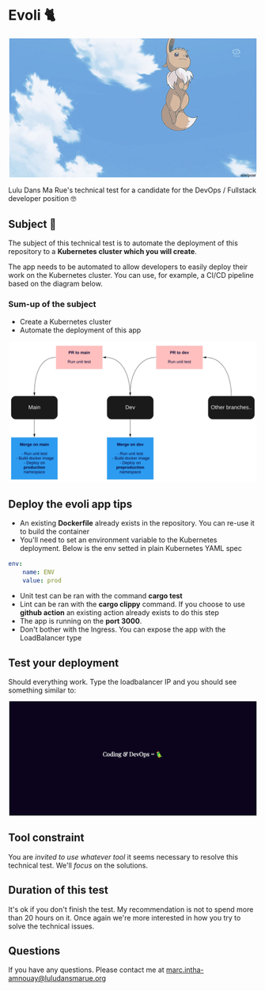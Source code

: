 # Evoli 🐈

<p align="center">
  <img src="evoli.gif" alt="workflow" width="500"/>
</p>

Lulu Dans Ma Rue's technical test for a candidate for the DevOps / Fullstack developer position 🤓

## Subject 📝

The subject of this technical test is to automate the deployment of this repository to a **Kubernetes cluster which you will create**.

The app needs to be automated to allow developers to easily deploy their work on the Kubernetes cluster. You can use, for example, a CI/CD pipeline based on the diagram below.

### Sum-up of the subject

- Create a Kubernetes cluster
- Automate the deployment of this app

<p align="center">
  <img src="workflow.jpg" alt="workflow" width="500"/>
</p>

## Deploy the evoli app tips

- An existing **Dockerfile** already exists in the repository. You can re-use it to build the container
- You'll need to set an environment variable to the Kubernetes deployment. Below is the env setted in plain Kubernetes YAML spec

```yaml
env:
    name: ENV
    value: prod
```

- Unit test can be ran with the command **cargo test**
- Lint can be ran with the **cargo clippy** command. If you choose to use **github action** an existing action already exists to do this step
- The app is running on the **port 3000**.
- Don't bother with the Ingress. You can expose the app with the LoadBalancer type

## Test your deployment

Should everything work. Type the loadbalancer IP and you should see something similar to:

<p align="center">
  <img src="example.png" alt="workflow" width="500"/>
</p>

## Tool constraint

You are *invited to use whatever tool* it seems necessary to resolve this technical test. We'll *focus* on the solutions.

## Duration of this test

It's ok if you don't finish the test. My recommendation is not to spend more than 20 hours on it. Once again we're more interested in how you try to solve the technical issues.

## Questions

If you have any questions. Please contact me at marc.intha-amnouay@luludansmarue.org